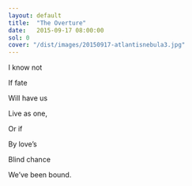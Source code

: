 ```yaml
---
layout: default
title:  "The Overture"
date:   2015-09-17 08:00:00
sol: 0
cover: "/dist/images/20150917-atlantisnebula3.jpg"
---
```

I know not

If fate

Will have us

Live as one,

Or if

By love’s

Blind chance

We’ve been bound.
